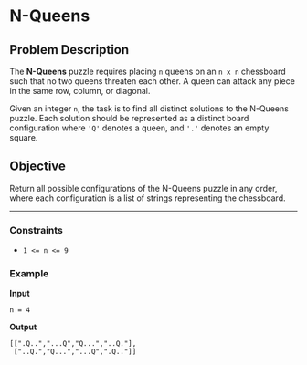 # N-Queens

## Problem Description
The **N-Queens** puzzle requires placing `n` queens on an `n x n` chessboard such that no two queens threaten each other. A queen can attack any piece in the same row, column, or diagonal. 

Given an integer `n`, the task is to find all distinct solutions to the N-Queens puzzle. Each solution should be represented as a distinct board configuration where `'Q'` denotes a queen, and `'.'` denotes an empty square.

## Objective
Return all possible configurations of the N-Queens puzzle in any order, where each configuration is a list of strings representing the chessboard.

---

### Constraints
- `1 <= n <= 9`

### Example
**Input**
```plaintext
n = 4
```


**Output**
```plaintext
[[".Q..","...Q","Q...","..Q."],
 ["..Q.","Q...","...Q",".Q.."]]
```
